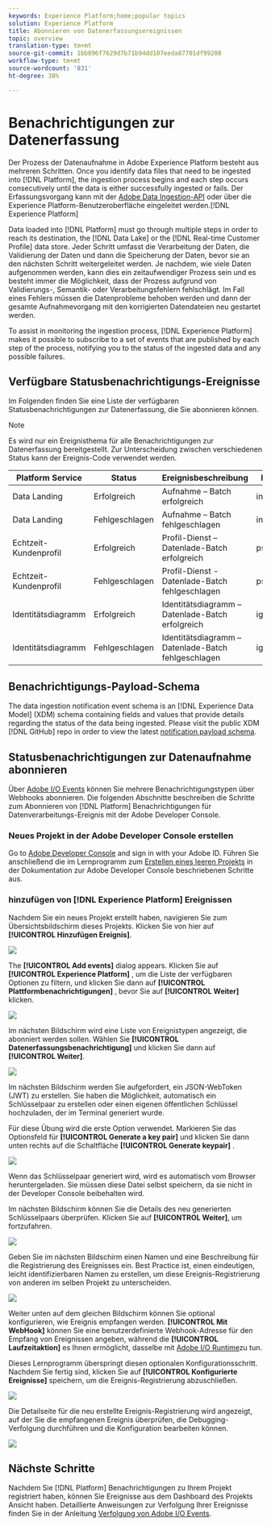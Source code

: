 ```yaml
---
keywords: Experience Platform;home;popular topics
solution: Experience Platform
title: Abonnieren von Datenerfassungsereignissen
topic: overview
translation-type: tm+mt
source-git-commit: 1bb896f7629d7b71b94dd107eeda87701df99208
workflow-type: tm+mt
source-wordcount: '831'
ht-degree: 38%

---
```



# Benachrichtigungen zur Datenerfassung

Der Prozess der Datenaufnahme in Adobe Experience Platform besteht aus mehreren Schritten. Once you identify data files that need to be ingested into [!DNL Platform], the ingestion process begins and each step occurs consecutively until the data is either successfully ingested or fails. Der Erfassungsvorgang kann mit der [Adobe Data Ingestion-API](https://www.adobe.io/apis/experienceplatform/home/api-reference.html#!acpdr/swagger-specs/ingest-api.yaml) oder über die Experience Platform-Benutzeroberfläche eingeleitet werden.[!DNL Experience Platform]

Data loaded into [!DNL Platform] must go through multiple steps in order to reach its destination, the [!DNL Data Lake] or the [!DNL Real-time Customer Profile] data store. Jeder Schritt umfasst die Verarbeitung der Daten, die Validierung der Daten und dann die Speicherung der Daten, bevor sie an den nächsten Schritt weitergeleitet werden. Je nachdem, wie viele Daten aufgenommen werden, kann dies ein zeitaufwendiger Prozess sein und es besteht immer die Möglichkeit, dass der Prozess aufgrund von Validierungs-, Semantik- oder Verarbeitungsfehlern fehlschlägt. Im Fall eines Fehlers müssen die Datenprobleme behoben werden und dann der gesamte Aufnahmevorgang mit den korrigierten Datendateien neu gestartet werden.

To assist in monitoring the ingestion process, [!DNL Experience Platform] makes it possible to subscribe to a set of events that are published by each step of the process, notifying you to the status of the ingested data and any possible failures.

## Verfügbare Statusbenachrichtigungs-Ereignisse

Im Folgenden finden Sie eine Liste der verfügbaren Statusbenachrichtigungen zur Datenerfassung, die Sie abonnieren können.

>[!NOTE]
>
> Es wird nur ein Ereignisthema für alle Benachrichtigungen zur Datenerfassung bereitgestellt. Zur Unterscheidung zwischen verschiedenen Status kann der Ereignis-Code verwendet werden.

| Platform Service | Status | Ereignisbeschreibung | Ereignis-Code |
| ---------------- | ------ | ----------------- | ---------- |
| Data Landing | Erfolgreich | Aufnahme – Batch erfolgreich | ing_load_success |
| Data Landing | Fehlgeschlagen | Aufnahme – Batch fehlgeschlagen | ing_load_failure |
| Echtzeit-Kundenprofil | Erfolgreich | Profil-Dienst – Datenlade-Batch erfolgreich | ps_load_success |
| Echtzeit-Kundenprofil | Fehlgeschlagen | Profil-Dienst - Datenlade-Batch fehlgeschlagen | ps_load_failure |
| Identitätsdiagramm | Erfolgreich | Identitätsdiagramm – Datenlade-Batch erfolgreich | ig_load_success |
| Identitätsdiagramm | Fehlgeschlagen | Identitätsdiagramm – Datenlade-Batch fehlgeschlagen | ig_load_failure |

## Benachrichtigungs-Payload-Schema

The data ingestion notification event schema is an [!DNL Experience Data Model] (XDM) schema containing fields and values that provide details regarding the status of the data being ingested. Please visit the public XDM [!DNL GitHub] repo in order to view the latest [notification payload schema](https://github.com/adobe/xdm/blob/master/schemas/notifications/ingestion.schema.json).

## Statusbenachrichtigungen zur Datenaufnahme abonnieren

Über [Adobe I/O Events](https://www.adobe.io/apis/experienceplatform/events.html) können Sie mehrere Benachrichtigungstypen über Webhooks abonnieren. Die folgenden Abschnitte beschreiben die Schritte zum Abonnieren von [!DNL Platform] Benachrichtigungen für Datenverarbeitungs-Ereignis mit der Adobe Developer Console.

### Neues Projekt in der Adobe Developer Console erstellen

Go to [Adobe Developer Console](https://www.adobe.com/go/devs_console_ui) and sign in with your Adobe ID. Führen Sie anschließend die im Lernprogramm zum [Erstellen eines leeren Projekts](https://www.adobe.io/apis/experienceplatform/console/docs.html#!AdobeDocs/adobeio-console/master/projects-empty.md) in der Dokumentation zur Adobe Developer Console beschriebenen Schritte aus.

### hinzufügen von [!DNL Experience Platform] Ereignissen

Nachdem Sie ein neues Projekt erstellt haben, navigieren Sie zum Übersichtsbildschirm dieses Projekts. Klicken Sie von hier auf **[!UICONTROL Hinzufügen Ereignis]**.

![](../images/quality/subscribe-events/add-event-button.png)

The **[!UICONTROL Add events]** dialog appears. Klicken Sie auf **[!UICONTROL Experience Platform]** , um die Liste der verfügbaren Optionen zu filtern, und klicken Sie dann auf **[!UICONTROL Plattformbenachrichtigungen]** , bevor Sie auf **[!UICONTROL Weiter]** klicken.

![](../images/quality/subscribe-events/select-platform-events.png)

Im nächsten Bildschirm wird eine Liste von Ereignistypen angezeigt, die abonniert werden sollen. Wählen Sie **[!UICONTROL Datenerfassungsbenachrichtigung]** und klicken Sie dann auf **[!UICONTROL Weiter]**.

![](../images/quality/subscribe-events/choose-event-subscriptions.png)

Im nächsten Bildschirm werden Sie aufgefordert, ein JSON-WebToken (JWT) zu erstellen. Sie haben die Möglichkeit, automatisch ein Schlüsselpaar zu erstellen oder einen eigenen öffentlichen Schlüssel hochzuladen, der im Terminal generiert wurde.

Für diese Übung wird die erste Option verwendet. Markieren Sie das Optionsfeld für **[!UICONTROL Generate a key pair]** und klicken Sie dann unten rechts auf die Schaltfläche **[!UICONTROL Generate keypair]** .

![](../images/quality/subscribe-events/generate-keypair.png)

Wenn das Schlüsselpaar generiert wird, wird es automatisch vom Browser heruntergeladen. Sie müssen diese Datei selbst speichern, da sie nicht in der Developer Console beibehalten wird.

Im nächsten Bildschirm können Sie die Details des neu generierten Schlüsselpaars überprüfen. Klicken Sie auf **[!UICONTROL Weiter]**, um fortzufahren.

![](../images/quality/subscribe-events/keypair-generated.png)

Geben Sie im nächsten Bildschirm einen Namen und eine Beschreibung für die Registrierung des Ereignisses ein. Best Practice ist, einen eindeutigen, leicht identifizierbaren Namen zu erstellen, um diese Ereignis-Registrierung von anderen im selben Projekt zu unterscheiden.

![](../images/quality/subscribe-events/registration-details.png)

Weiter unten auf dem gleichen Bildschirm können Sie optional konfigurieren, wie Ereignis empfangen werden. **[!UICONTROL Mit WebHook]** können Sie eine benutzerdefinierte Webhook-Adresse für den Empfang von Ereignissen angeben, während die **[!UICONTROL Laufzeitaktion]** es Ihnen ermöglicht, dasselbe mit [Adobe I/O Runtime](https://www.adobe.io/apis/experienceplatform/runtime/docs.html)zu tun.

Dieses Lernprogramm überspringt diesen optionalen Konfigurationsschritt. Nachdem Sie fertig sind, klicken Sie auf **[!UICONTROL Konfigurierte Ereignisse]** speichern, um die Ereignis-Registrierung abzuschließen.

![](../images/quality/subscribe-events/receive-events.png)

Die Detailseite für die neu erstellte Ereignis-Registrierung wird angezeigt, auf der Sie die empfangenen Ereignis überprüfen, die Debugging-Verfolgung durchführen und die Konfiguration bearbeiten können.

![](../images/quality/subscribe-events/registration-complete.png)

## Nächste Schritte

Nachdem Sie [!DNL Platform] Benachrichtigungen zu Ihrem Projekt registriert haben, können Sie Ereignisse aus dem Dashboard des Projekts Ansicht haben. Detaillierte Anweisungen zur Verfolgung Ihrer Ereignisse finden Sie in der Anleitung [Verfolgung von Adobe I/O Events](https://www.adobe.io/apis/experienceplatform/events/docs.html#!adobedocs/adobeio-events/master/support/tracing.md).
